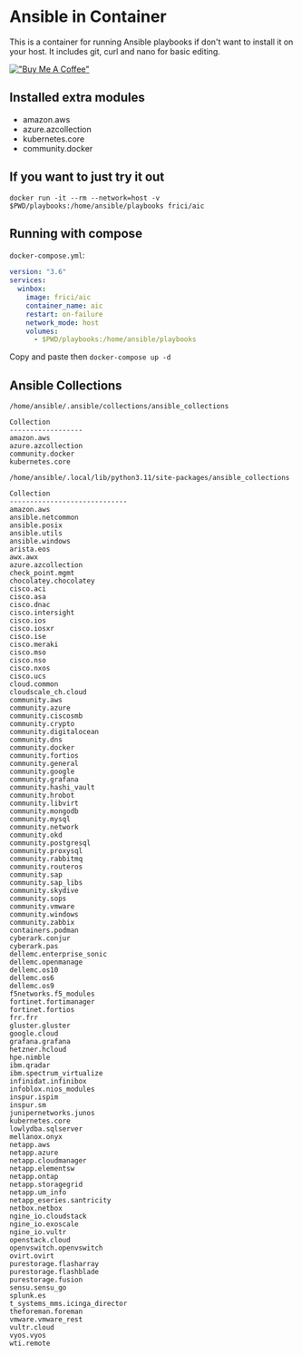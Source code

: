 # Ansible in Container

This is a container for running Ansible playbooks if don't want to install it on your host. It includes git, curl and nano for basic editing.

[!["Buy Me A Coffee"](https://www.buymeacoffee.com/assets/img/custom_images/orange_img.png)](https://www.buymeacoffee.com/ekezet)

## Installed extra modules

- amazon.aws
- azure.azcollection
- kubernetes.core
- community.docker

## If you want to just try it out

`docker run -it --rm --network=host -v $PWD/playbooks:/home/ansible/playbooks frici/aic`

## Running with compose

`docker-compose.yml`:

```yaml
version: "3.6"
services:
  winbox:
    image: frici/aic
    container_name: aic
    restart: on-failure
    network_mode: host
    volumes:
      - $PWD/playbooks:/home/ansible/playbooks
```

Copy and paste then `docker-compose up -d`

## Ansible Collections

```text
/home/ansible/.ansible/collections/ansible_collections

Collection
------------------
amazon.aws
azure.azcollection
community.docker
kubernetes.core

/home/ansible/.local/lib/python3.11/site-packages/ansible_collections

Collection
-----------------------------
amazon.aws
ansible.netcommon
ansible.posix
ansible.utils
ansible.windows
arista.eos
awx.awx
azure.azcollection
check_point.mgmt
chocolatey.chocolatey
cisco.aci
cisco.asa
cisco.dnac
cisco.intersight
cisco.ios
cisco.iosxr
cisco.ise
cisco.meraki
cisco.mso
cisco.nso
cisco.nxos
cisco.ucs
cloud.common
cloudscale_ch.cloud
community.aws
community.azure
community.ciscosmb
community.crypto
community.digitalocean
community.dns
community.docker
community.fortios
community.general
community.google
community.grafana
community.hashi_vault
community.hrobot
community.libvirt
community.mongodb
community.mysql
community.network
community.okd
community.postgresql
community.proxysql
community.rabbitmq
community.routeros
community.sap
community.sap_libs
community.skydive
community.sops
community.vmware
community.windows
community.zabbix
containers.podman
cyberark.conjur
cyberark.pas
dellemc.enterprise_sonic
dellemc.openmanage
dellemc.os10
dellemc.os6
dellemc.os9
f5networks.f5_modules
fortinet.fortimanager
fortinet.fortios
frr.frr
gluster.gluster
google.cloud
grafana.grafana
hetzner.hcloud
hpe.nimble
ibm.qradar
ibm.spectrum_virtualize
infinidat.infinibox
infoblox.nios_modules
inspur.ispim
inspur.sm
junipernetworks.junos
kubernetes.core
lowlydba.sqlserver
mellanox.onyx
netapp.aws
netapp.azure
netapp.cloudmanager
netapp.elementsw
netapp.ontap
netapp.storagegrid
netapp.um_info
netapp_eseries.santricity
netbox.netbox
ngine_io.cloudstack
ngine_io.exoscale
ngine_io.vultr
openstack.cloud
openvswitch.openvswitch
ovirt.ovirt
purestorage.flasharray
purestorage.flashblade
purestorage.fusion
sensu.sensu_go
splunk.es
t_systems_mms.icinga_director
theforeman.foreman
vmware.vmware_rest
vultr.cloud
vyos.vyos
wti.remote
```
